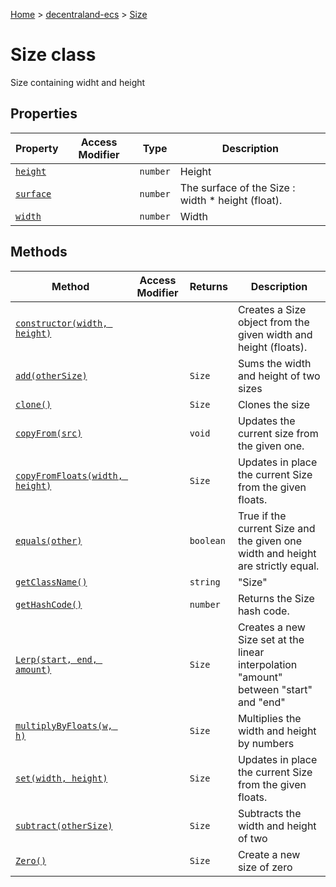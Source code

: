 [Home](./index) &gt; [decentraland-ecs](./decentraland-ecs.md) &gt; [Size](./decentraland-ecs.size.md)

# Size class

Size containing widht and height

## Properties

|  Property | Access Modifier | Type | Description |
|  --- | --- | --- | --- |
|  [`height`](./decentraland-ecs.size.height.md) |  | `number` | Height |
|  [`surface`](./decentraland-ecs.size.surface.md) |  | `number` | The surface of the Size : width \* height (float). |
|  [`width`](./decentraland-ecs.size.width.md) |  | `number` | Width |

## Methods

|  Method | Access Modifier | Returns | Description |
|  --- | --- | --- | --- |
|  [`constructor(width, height)`](./decentraland-ecs.size.constructor.md) |  |  | Creates a Size object from the given width and height (floats). |
|  [`add(otherSize)`](./decentraland-ecs.size.add.md) |  | `Size` | Sums the width and height of two sizes |
|  [`clone()`](./decentraland-ecs.size.clone.md) |  | `Size` | Clones the size |
|  [`copyFrom(src)`](./decentraland-ecs.size.copyfrom.md) |  | `void` | Updates the current size from the given one. |
|  [`copyFromFloats(width, height)`](./decentraland-ecs.size.copyfromfloats.md) |  | `Size` | Updates in place the current Size from the given floats. |
|  [`equals(other)`](./decentraland-ecs.size.equals.md) |  | `boolean` | True if the current Size and the given one width and height are strictly equal. |
|  [`getClassName()`](./decentraland-ecs.size.getclassname.md) |  | `string` | "Size" |
|  [`getHashCode()`](./decentraland-ecs.size.gethashcode.md) |  | `number` | Returns the Size hash code. |
|  [`Lerp(start, end, amount)`](./decentraland-ecs.size.lerp.md) |  | `Size` | Creates a new Size set at the linear interpolation "amount" between "start" and "end" |
|  [`multiplyByFloats(w, h)`](./decentraland-ecs.size.multiplybyfloats.md) |  | `Size` | Multiplies the width and height by numbers |
|  [`set(width, height)`](./decentraland-ecs.size.set.md) |  | `Size` | Updates in place the current Size from the given floats. |
|  [`subtract(otherSize)`](./decentraland-ecs.size.subtract.md) |  | `Size` | Subtracts the width and height of two |
|  [`Zero()`](./decentraland-ecs.size.zero.md) |  | `Size` | Create a new size of zero |


